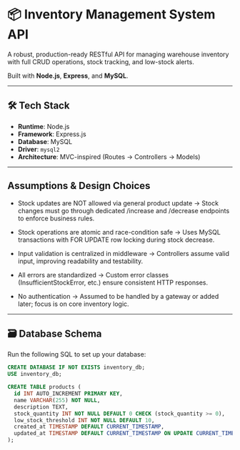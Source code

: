 # 📦 Inventory Management System API

A robust, production-ready RESTful API for managing warehouse inventory with full CRUD operations, stock tracking, and low-stock alerts.

Built with **Node.js**, **Express**, and **MySQL**.

---

## 🛠️ Tech Stack

- **Runtime**: Node.js 
- **Framework**: Express.js
- **Database**: MySQL 
- **Driver**: `mysql2` 
- **Architecture**: MVC-inspired (Routes → Controllers → Models)

---


## Assumptions & Design Choices

- Stock updates are NOT allowed via general product update
→ Stock changes must go through dedicated /increase and /decrease endpoints to enforce business rules.

- Stock operations are atomic and race-condition safe
→ Uses MySQL transactions with FOR UPDATE row locking during stock decrease.

- Input validation is centralized in middleware
→ Controllers assume valid input, improving readability and testability.

- All errors are standardized
→ Custom error classes (InsufficientStockError, etc.) ensure consistent HTTP responses.

- No authentication
→ Assumed to be handled by a gateway or added later; focus is on core inventory logic.


---

## 🗃️ Database Schema

Run the following SQL to set up your database:

```sql
CREATE DATABASE IF NOT EXISTS inventory_db;
USE inventory_db;

CREATE TABLE products (
  id INT AUTO_INCREMENT PRIMARY KEY,
  name VARCHAR(255) NOT NULL,
  description TEXT,
  stock_quantity INT NOT NULL DEFAULT 0 CHECK (stock_quantity >= 0),
  low_stock_threshold INT NOT NULL DEFAULT 10,
  created_at TIMESTAMP DEFAULT CURRENT_TIMESTAMP,
  updated_at TIMESTAMP DEFAULT CURRENT_TIMESTAMP ON UPDATE CURRENT_TIMESTAMP
);
